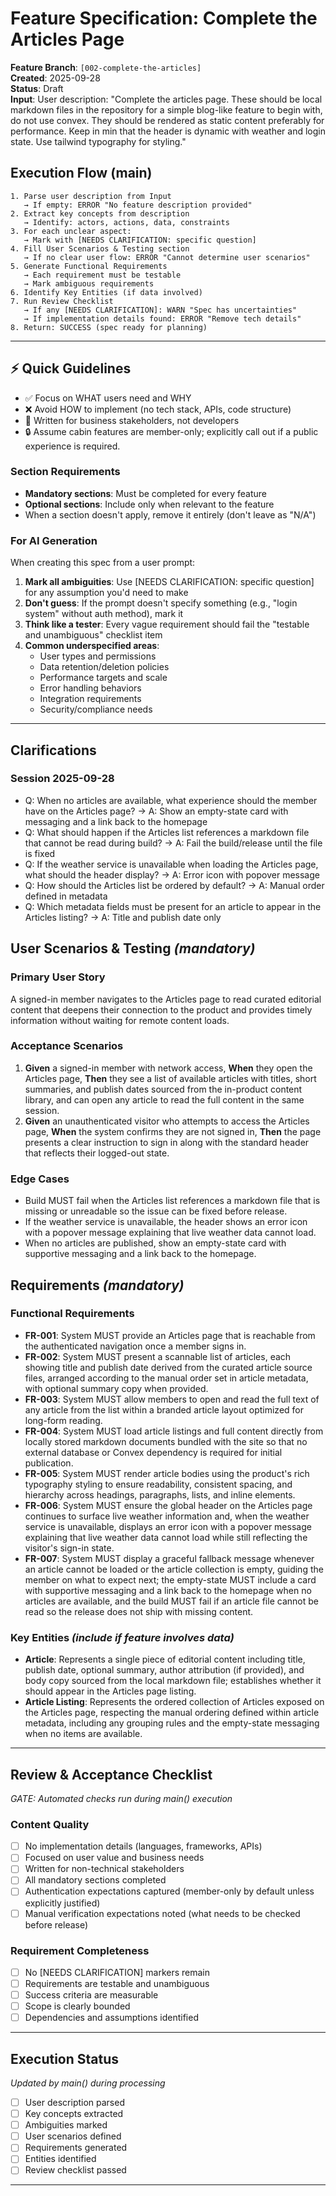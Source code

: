 # Feature Specification: Complete the Articles Page

**Feature Branch**: `[002-complete-the-articles]`  
**Created**: 2025-09-28  
**Status**: Draft  
**Input**: User description: "Complete the articles page. These should be local markdown files in the repository for a simple blog-like feature to begin with, do not use convex. They should be rendered as static content preferably for performance. Keep in min that the header is dynamic with weather and login state. Use tailwind typography for styling."

## Execution Flow (main)
```
1. Parse user description from Input
   → If empty: ERROR "No feature description provided"
2. Extract key concepts from description
   → Identify: actors, actions, data, constraints
3. For each unclear aspect:
   → Mark with [NEEDS CLARIFICATION: specific question]
4. Fill User Scenarios & Testing section
   → If no clear user flow: ERROR "Cannot determine user scenarios"
5. Generate Functional Requirements
   → Each requirement must be testable
   → Mark ambiguous requirements
6. Identify Key Entities (if data involved)
7. Run Review Checklist
   → If any [NEEDS CLARIFICATION]: WARN "Spec has uncertainties"
   → If implementation details found: ERROR "Remove tech details"
8. Return: SUCCESS (spec ready for planning)
```

---

## ⚡ Quick Guidelines
- ✅ Focus on WHAT users need and WHY
- ❌ Avoid HOW to implement (no tech stack, APIs, code structure)
- 👥 Written for business stakeholders, not developers
- 🔒 Assume cabin features are member-only; explicitly call out if a public experience is required.

### Section Requirements
- **Mandatory sections**: Must be completed for every feature
- **Optional sections**: Include only when relevant to the feature
- When a section doesn't apply, remove it entirely (don't leave as "N/A")

### For AI Generation
When creating this spec from a user prompt:
1. **Mark all ambiguities**: Use [NEEDS CLARIFICATION: specific question] for any assumption you'd need to make
2. **Don't guess**: If the prompt doesn't specify something (e.g., "login system" without auth method), mark it
3. **Think like a tester**: Every vague requirement should fail the "testable and unambiguous" checklist item
4. **Common underspecified areas**:
   - User types and permissions
   - Data retention/deletion policies  
   - Performance targets and scale
   - Error handling behaviors
   - Integration requirements
   - Security/compliance needs

---

## Clarifications

### Session 2025-09-28

- Q: When no articles are available, what experience should the member have on the Articles page? → A: Show an empty-state card with messaging and a link back to the homepage
- Q: What should happen if the Articles list references a markdown file that cannot be read during build? → A: Fail the build/release until the file is fixed
- Q: If the weather service is unavailable when loading the Articles page, what should the header display? → A: Error icon with popover message
- Q: How should the Articles list be ordered by default? → A: Manual order defined in metadata
- Q: Which metadata fields must be present for an article to appear in the Articles listing? → A: Title and publish date only

## User Scenarios & Testing *(mandatory)*

### Primary User Story
A signed-in member navigates to the Articles page to read curated editorial content that deepens their connection to the product and provides timely information without waiting for remote content loads.

### Acceptance Scenarios
1. **Given** a signed-in member with network access, **When** they open the Articles page, **Then** they see a list of available articles with titles, short summaries, and publish dates sourced from the in-product content library, and can open any article to read the full content in the same session.
2. **Given** an unauthenticated visitor who attempts to access the Articles page, **When** the system confirms they are not signed in, **Then** the page presents a clear instruction to sign in along with the standard header that reflects their logged-out state.

### Edge Cases
- Build MUST fail when the Articles list references a markdown file that is missing or unreadable so the issue can be fixed before release.
- If the weather service is unavailable, the header shows an error icon with a popover message explaining that live weather data cannot load.
- When no articles are published, show an empty-state card with supportive messaging and a link back to the homepage.

## Requirements *(mandatory)*

### Functional Requirements
- **FR-001**: System MUST provide an Articles page that is reachable from the authenticated navigation once a member signs in.
- **FR-002**: System MUST present a scannable list of articles, each showing title and publish date derived from the curated article source files, arranged according to the manual order set in article metadata, with optional summary copy when provided.
- **FR-003**: System MUST allow members to open and read the full text of any article from the list within a branded article layout optimized for long-form reading.
- **FR-004**: System MUST load article listings and full content directly from locally stored markdown documents bundled with the site so that no external database or Convex dependency is required for initial publication.
- **FR-005**: System MUST render article bodies using the product's rich typography styling to ensure readability, consistent spacing, and hierarchy across headings, paragraphs, lists, and inline elements.
- **FR-006**: System MUST ensure the global header on the Articles page continues to surface live weather information and, when the weather service is unavailable, displays an error icon with a popover message explaining that live weather data cannot load while still reflecting the visitor's sign-in state.
- **FR-007**: System MUST display a graceful fallback message whenever an article cannot be loaded or the article collection is empty, guiding the member on what to expect next; the empty-state MUST include a card with supportive messaging and a link back to the homepage when no articles are available, and the build MUST fail if an article file cannot be read so the release does not ship with missing content.

### Key Entities *(include if feature involves data)*
- **Article**: Represents a single piece of editorial content including title, publish date, optional summary, author attribution (if provided), and body copy sourced from the local markdown file; establishes whether it should appear in the Articles page listing.
- **Article Listing**: Represents the ordered collection of Articles exposed on the Articles page, respecting the manual ordering defined within article metadata, including any grouping rules and the empty-state messaging when no items are available.

---

## Review & Acceptance Checklist
*GATE: Automated checks run during main() execution*

### Content Quality
- [ ] No implementation details (languages, frameworks, APIs)
- [ ] Focused on user value and business needs
- [ ] Written for non-technical stakeholders
- [ ] All mandatory sections completed
- [ ] Authentication expectations captured (member-only by default unless explicitly justified)
- [ ] Manual verification expectations noted (what needs to be checked before release)

### Requirement Completeness
- [ ] No [NEEDS CLARIFICATION] markers remain
- [ ] Requirements are testable and unambiguous  
- [ ] Success criteria are measurable
- [ ] Scope is clearly bounded
- [ ] Dependencies and assumptions identified

---

## Execution Status
*Updated by main() during processing*

- [ ] User description parsed
- [ ] Key concepts extracted
- [ ] Ambiguities marked
- [ ] User scenarios defined
- [ ] Requirements generated
- [ ] Entities identified
- [ ] Review checklist passed

---
